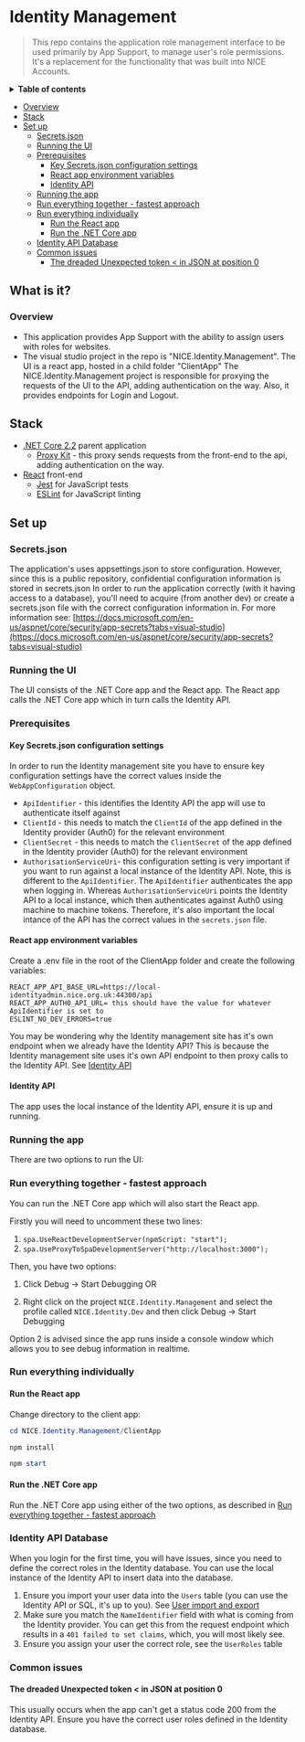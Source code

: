 # Identity Management
  
 > This repo contains the application role management interface to be used primarily by App Support, to manage user's role permissions. 
 > It's a replacement for the functionality that was built into NICE Accounts.
 
<details>
<summary><strong>Table of contents</strong></summary>
<!-- START doctoc generated TOC please keep comment here to allow auto update -->
<!-- DON'T EDIT THIS SECTION, INSTEAD RE-RUN doctoc TO UPDATE -->
</details>

  - [Overview](#overview)
- [Stack](#stack)
- [Set up](#set-up)
  - [Secrets.json](#secretsjson)
  - [Running the UI](#running-the-ui)
  - [Prerequisites](#prerequisites)
    - [Key Secrets.json configuration settings](#key-secretsjson-configuration-settings)
    - [React app environment variables](#react-app-environment-variables)
    - [Identity API](#identity-api)
  - [Running the app](#running-the-app)
  - [Run everything together - fastest approach](#run-everything-together---fastest-approach)
  - [Run everything individually](#run-everything-individually)
    - [Run the React app](#run-the-react-app)
    - [Run the .NET Core app](#run-the-net-core-app)
  - [Identity API Database](#identity-api-database)
  - [Common issues](#common-issues)
    - [The dreaded Unexpected token < in JSON at position 0](#the-dreaded-unexpected-token--in-json-at-position-0)

<!-- END doctoc generated TOC please keep comment here to allow auto update -->
</details>
  
## What is it?

### Overview

- This application provides App Support with the ability to assign users with roles for websites.
- The visual studio project in the repo is "NICE.Identity.Management". The UI is a react app, hosted in a child folder "ClientApp"
The NICE.Identity.Management project is responsible for proxying the requests of the UI to the API, adding authentication on the way. Also, it provides endpoints for Login and Logout.
  
## Stack

- [.NET Core 2.2](https://github.com/dotnet/core) parent application
  - [Proxy Kit](https://github.com/damianh/ProxyKit) - this proxy sends requests from the front-end to the api, adding authentication on the way.
- [React](https://reactjs.org/) front-end
  - [Jest](https://facebook.github.io/jest/) for JavaScript tests
  - [ESLint](https://eslint.org/) for JavaScript linting

## Set up

### Secrets.json

The application's uses appsettings.json to store configuration. However, since this is a public repository, confidential configuration information is stored in secrets.json
In order to run the application correctly (with it having access to a database), you'll need to acquire (from another dev) or create a secrets.json file with the correct configuration information in. For more  information see: [https://docs.microsoft.com/en-us/aspnet/core/security/app-secrets?tabs=visual-studio](https://docs.microsoft.com/en-us/aspnet/core/security/app-secrets?tabs=visual-studio)

### Running the UI

The UI consists of the .NET Core app and the React app. The React app calls the .NET Core app which in turn calls the Identity API.

### Prerequisites

#### Key Secrets.json configuration settings

In order to run the Identity management site you have to ensure key configuration settings have the correct values inside the `WebAppConfiguration` object.

- `ApiIdentifier` - this identifies the Identity API the app will use to authenticate itself against
- `ClientId` - this needs to match the `ClientId` of the app defined in the Identity provider (Auth0) for the relevant environment
- `ClientSecret` - this needs to match the `ClientSecret` of the app defined in the Identity provider (Auth0) for the relevant environment
- `AuthorisationServiceUri`- this configuration setting is very important if you want to run against a local instance of the Identity API. Note, this is different to the `ApiIdentifier`. The `ApiIdentifier` authenticates the app when logging in. Whereas `AuthorisationServiceUri` points the Identity API to a local instance, which then authenticates against Auth0 using machine to machine tokens. Therefore, it's also important the local intance of the API has the correct values in the `secrets.json` file.

#### React app environment variables

Create a .env file in the root of the ClientApp folder and create the following variables:

```text
REACT_APP_API_BASE_URL=https://local-identityadmin.nice.org.uk:44300/api
REACT_APP_AUTH0_API_URL= this should have the value for whatever ApiIdentifier is set to
ESLINT_NO_DEV_ERRORS=true
```

You may be wondering why the Identity management site has it's own endpoint when we already have the Identity API? This is because the Identity management site uses it's own API endpoint to then proxy calls to the Identity API. See [Identity API](identity-api)

#### Identity API

The app uses the local instance of the Identity API, ensure it is up and running.

### Running the app

There are two options to run the UI:

### Run everything together - fastest approach

You can run the .NET Core app which will also start the React app.

Firstly you will need to uncomment these two lines:

1. `spa.UseReactDevelopmentServer(npmScript: "start");`
2. `spa.UseProxyToSpaDevelopmentServer("http://localhost:3000");`

Then, you have two options:

1. Click Debug -> Start Debugging OR

2. Right click on the project `NICE.Identity.Management` and select the profile called `NICE.Identity.Dev` and then click Debug -> Start Debugging

Option 2 is advised since the app runs inside a console window which allows you to see debug information in realtime.

### Run everything individually

#### Run the React app

Change directory to the client app:

```powershell
cd NICE.Identity.Management/ClientApp

npm install

npm start
```

#### Run the .NET Core app

Run the .NET Core app using either of the two options, as described in [Run everything together - fastest approach](#run-everything-together)

### Identity API Database

When you login for the first time, you will have issues, since you need to define the correct roles in the Identity database. You can use the local instance of the Identity API to insert data into the database.

1. Ensure you import your user data into the `Users` table (you can use the Identity API or SQL, it's up to you). See [User import and export](https://nicedigital.atlassian.net/wiki/spaces/IDAM/pages/2703622343/User+import+and+export)
2. Make sure you match the `NameIdentifier` field with what is coming from the Identity provider. You can get this from the request endpoint which results in a `401 failed to set claims`, which, you will most likely see.
3. Ensure you assign your user the correct role, see the `UserRoles` table

### Common issues

#### The dreaded Unexpected token < in JSON at position 0

This usually occurs when the app can't get a status code 200 from the Identity API. Ensure you have the correct user roles defined in the Identity database.
